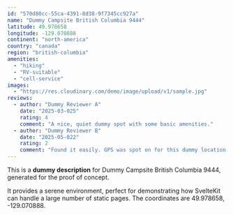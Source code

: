 ```yaml
---
id: "570d80cc-55ca-4391-8d38-9f7345cc927a"
name: "Dummy Campsite British Columbia 9444"
latitude: 49.978658
longitude: -129.070888
continent: "north-america"
country: "canada"
region: "british-columbia"
amenities:
  - "hiking"
  - "RV-suitable"
  - "cell-service"
images:
  - "https://res.cloudinary.com/demo/image/upload/v1/sample.jpg"
reviews:
  - author: "Dummy Reviewer A"
    date: "2025-03-025"
    rating: 4
    comment: "A nice, quiet dummy spot with some basic amenities."
  - author: "Dummy Reviewer B"
    date: "2025-05-022"
    rating: 2
    comment: "Found it easily. GPS was spot on for this dummy location."
---
```


This is a **dummy description** for Dummy Campsite British Columbia 9444, generated for the proof of concept.

It provides a serene environment, perfect for demonstrating how SvelteKit can handle a large number of static pages. The coordinates are 49.978658, -129.070888.
